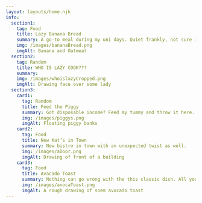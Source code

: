 ```yaml
---
layout: layouts/home.njk
info:
  section1:
    tag: Food
    title: Lazy Banana Bread
    summary: A go-to meal during my uni days. Quiet frankly, not sure if you can even call it bread.
    img: /images/bananaBread.png
    imgAlt: Banana and Oatmeal
  section2:
    tag: Random
    title: WHO IS LAZY COOK???
    summary:
    img: /images/whoislazyCropped.png
    imgAlt: Drawing face over some lady
  section3:
    card1:
      tag: Random
      title: Feed the Piggy
      summary: Got disposable income? Feed my tummy and throw it here.
      img: /images/piggys.png
      imgAlt: Floating piggy banks
    card2:
      tag: Food
      title: New Kat’s in Town
      summary: New bistro in town with an unexpected twist as well.
      img: /images/aDoor.png
      imgAlt: Drawing of front of a building
    card3:
      tag: Food
      title: Avacado Toast
      summary: Nothing can go wrong with the this classic dish. All you need.
      img: /images/avocaToast.png
      imgAlt: A rough drawing of soem avocado toast
---
```

